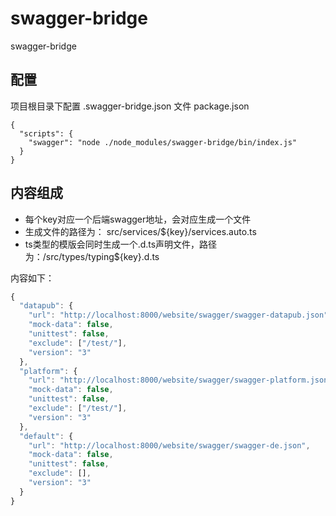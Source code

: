 # swagger-bridge

swagger-bridge

## 配置

项目根目录下配置 .swagger-bridge.json 文件
package.json

```
{
  "scripts": {
    "swagger": "node ./node_modules/swagger-bridge/bin/index.js"
  }
}
```

## 内容组成

* 每个key对应一个后端swagger地址，会对应生成一个文件
* 生成文件的路径为： src/services/${key}/services.auto.ts
* ts类型的模版会同时生成一个.d.ts声明文件，路径为：/src/types/typing${key}.d.ts

内容如下：

```js
{
  "datapub": {
    "url": "http://localhost:8000/website/swagger/swagger-datapub.json",
    "mock-data": false,
    "unittest": false,
    "exclude": ["/test/"],
    "version": "3"
  },
  "platform": {
    "url": "http://localhost:8000/website/swagger/swagger-platform.json",
    "mock-data": false,
    "unittest": false,
    "exclude": ["/test/"],
    "version": "3"
  },
  "default": {
    "url": "http://localhost:8000/website/swagger/swagger-de.json",
    "mock-data": false,
    "unittest": false,
    "exclude": [],
    "version": "3"
  }
}
```
